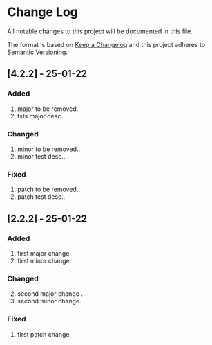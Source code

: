 # Change Log
All notable changes to this project will be documented in this file.

The format is based on [Keep a Changelog](http://keepachangelog.com/)
and this project adheres to [Semantic Versioning](http://semver.org/).

## [4.2.2] - 25-01-22
### Added
1. major to be removed..
1. tsts major desc..
### Changed
1. minor to be removed..
1. minor test desc..
### Fixed
1. patch to be removed..
1. patch test desc..

## [2.2.2] - 25-01-22
### Added
1. first major change.
1. first minor change.
### Changed
2. second major change .
2. second minor change.
### Fixed
1. first patch change.
